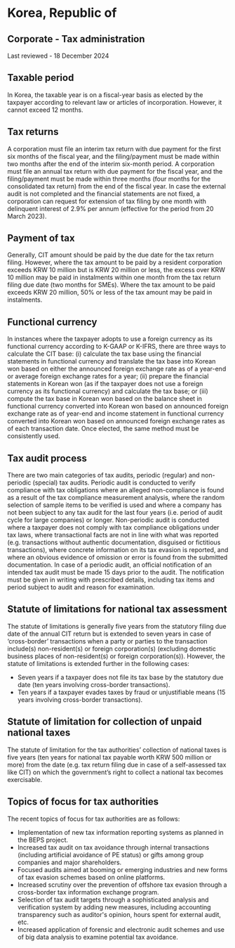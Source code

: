 # Korea, Republic of
## Corporate - Tax administration
Last reviewed - 18 December 2024
## Taxable period
In Korea, the taxable year is on a fiscal-year basis as elected by the taxpayer according to relevant law or articles of incorporation. However, it cannot exceed 12 months.
## Tax returns
A corporation must file an interim tax return with due payment for the first six months of the fiscal year, and the filing/payment must be made within two months after the end of the interim six-month period.
A corporation must file an annual tax return with due payment for the fiscal year, and the filing/payment must be made within three months (four months for the consolidated tax return) from the end of the fiscal year. In case the external audit is not completed and the financial statements are not fixed, a corporation can request for extension of tax filing by one month with delinquent interest of 2.9% per annum (effective for the period from 20 March 2023).
## Payment of tax
Generally, CIT amount should be paid by the due date for the tax return filing. However, where the tax amount to be paid by a resident corporation exceeds KRW 10 million but is KRW 20 million or less, the excess over KRW 10 million may be paid in instalments within one month from the tax return filing due date (two months for SMEs). 
Where the tax amount to be paid exceeds KRW 20 million, 50% or less of the tax amount may be paid in instalments.
## Functional currency
In instances where the taxpayer adopts to use a foreign currency as its functional currency according to K-GAAP or K-IFRS, there are three ways to calculate the CIT base: (i) calculate the tax base using the financial statements in functional currency and translate the tax base into Korean won based on either the announced foreign exchange rate as of a year-end or average foreign exchange rates for a year; (ii) prepare the financial statements in Korean won (as if the taxpayer does not use a foreign currency as its functional currency) and calculate the tax base; or (iii) compute the tax base in Korean won based on the balance sheet in functional currency converted into Korean won based on announced foreign exchange rate as of year-end and income statement in functional currency converted into Korean won based on announced foreign exchange rates as of each transaction date. Once elected, the same method must be consistently used.
## Tax audit process
There are two main categories of tax audits, periodic (regular) and non-periodic (special) tax audits. Periodic audit is conducted to verify compliance with tax obligations where an alleged non-compliance is found as a result of the tax compliance measurement analysis, where the random selection of sample items to be verified is used and where a company has not been subject to any tax audit for the last four years (i.e. period of audit cycle for large companies) or longer. Non-periodic audit is conducted where a taxpayer does not comply with tax compliance obligations under tax laws, where transactional facts are not in line with what was reported (e.g. transactions without authentic documentation, disguised or fictitious transactions), where concrete information on its tax evasion is reported, and where an obvious evidence of omission or error is found from the submitted documentation.
In case of a periodic audit, an official notification of an intended tax audit must be made 15 days prior to the audit. The notification must be given in writing with prescribed details, including tax items and period subject to audit and reason for examination.
## Statute of limitations for national tax assessment
The statute of limitations is generally five years from the statutory filing due date of the annual CIT return but is extended to seven years in case of ‘cross-border’ transactions when a party or parties to the transaction include(s) non-resident(s) or foreign corporation(s) (excluding domestic business places of non-resident(s) or foreign corporation(s)). However, the statute of limitations is extended further in the following cases:
  * Seven years if a taxpayer does not file its tax base by the statutory due date (ten years involving cross-border transactions).
  * Ten years if a taxpayer evades taxes by fraud or unjustifiable means (15 years involving cross-border transactions).


## Statute of limitation for collection of unpaid national taxes
The statute of limitation for the tax authorities’ collection of national taxes is five years (ten years for national tax payable worth KRW 500 million or more) from the date (e.g. tax return filing due in case of a self-assessed tax like CIT) on which the government’s right to collect a national tax becomes exercisable.
## Topics of focus for tax authorities
The recent topics of focus for tax authorities are as follows:
  * Implementation of new tax information reporting systems as planned in the BEPS project.
  * Increased tax audit on tax avoidance through internal transactions (including artificial avoidance of PE status) or gifts among group companies and major shareholders.
  * Focused audits aimed at booming or emerging industries and new forms of tax evasion schemes based on online platforms.
  * Increased scrutiny over the prevention of offshore tax evasion through a cross-border tax information exchange program.
  * Selection of tax audit targets through a sophisticated analysis and verification system by adding new measures, including accounting transparency such as auditor's opinion, hours spent for external audit, etc.
  * Increased application of forensic and electronic audit schemes and use of big data analysis to examine potential tax avoidance.


